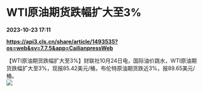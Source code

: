 # WTI原油期货跌幅扩大至3%

**2023-10-23 17:11**

**https://api3.cls.cn/share/article/1493535?os=web&sv=7.7.5&app=CailianpressWeb**

【WTI原油期货跌幅扩大至3%】财联社10月24日电，国际油价跳水，WTI原油期货跌幅扩大至3%，现报85.42美元/桶，布伦特原油期货跌近3%，报89.65美元/桶。  
![](https://img.cls.cn/images/20231024/x5504fr8C1.png)